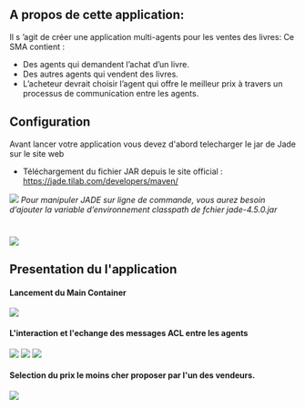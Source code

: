 ## A propos de cette application:

Il s ’agit de créer une application multi-agents pour les ventes des livres:
Ce SMA contient :
* Des agents qui demandent l’achat d’un livre.
* Des autres agents qui vendent des livres.
* L’acheteur devrait choisir l’agent qui offre le meilleur prix à travers un processus de communication entre les agents.

## Configuration

Avant lancer votre application vous devez d'abord telecharger le jar de Jade sur le site web
* Téléchargement du fichier JAR depuis le site official : https://jade.tilab.com/developers/maven/
<img src="https://github.com/AbdeslamRehaimi/Laravel_CRUD-Backpack_DemoApp/blob/master/1.png">
<i>Pour manipuler JADE sur ligne de commande, vous aurez besoin d’ajouter la variable d’environnement classpath de fchier jade-4.5.0.jar</i>
<h1></h1>
<img src="https://github.com/AbdeslamRehaimi/Laravel_CRUD-Backpack_DemoApp/blob/master/2.png">

## Presentation du l'application

<h4>Lancement du Main Container</h4>
<img src="https://github.com/AbdeslamRehaimi/Laravel_CRUD-Backpack_DemoApp/blob/master/4.png">

<h4>L'interaction et l'echange des messages ACL entre les agents</h4>

<img src="https://github.com/AbdeslamRehaimi/Laravel_CRUD-Backpack_DemoApp/blob/master/5.png">
<img src="https://github.com/AbdeslamRehaimi/Laravel_CRUD-Backpack_DemoApp/blob/master/6.png">
<img src="https://github.com/AbdeslamRehaimi/Laravel_CRUD-Backpack_DemoApp/blob/master/7.png">

<h4>Selection du prix le moins cher proposer par l'un des vendeurs.</h4>
<img src="https://github.com/AbdeslamRehaimi/Laravel_CRUD-Backpack_DemoApp/blob/master/8.png">

